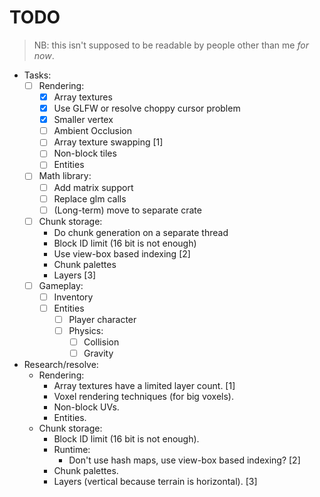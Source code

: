 # TODO

> NB: this isn't supposed to be readable by people other than me *for now*.

- Tasks:
  - [ ] Rendering:
    - [x] Array textures
    - [x] Use GLFW or resolve choppy cursor problem
    - [x] Smaller vertex
    - [ ] Ambient Occlusion
    - [ ] Array texture swapping [1]
    - [ ] Non-block tiles
    - [ ] Entities
  - [ ] Math library:
    - [ ] Add matrix support
    - [ ] Replace glm calls
    - [ ] (Long-term) move to separate crate
  - [ ] Chunk storage:
    - Do chunk generation on a separate thread
    - Block ID limit (16 bit is not enough)
    - Use view-box based indexing [2]
    - Chunk palettes
    - Layers [3]
  - [ ] Gameplay:
    - [ ] Inventory
    - [ ] Entities
      - [ ] Player character
      - [ ] Physics:
        - [ ] Collision
        - [ ] Gravity

- Research/resolve:
  - Rendering:
    - Array textures have a limited layer count. [1]
    - Voxel rendering techniques (for big voxels).
    - Non-block UVs.
    - Entities.
  - Chunk storage:
    - Block ID limit (16 bit is not enough).
    - Runtime:
      - Don't use hash maps, use view-box based indexing? [2]
    - Chunk palettes.
    - Layers (vertical because terrain is horizontal). [3]
